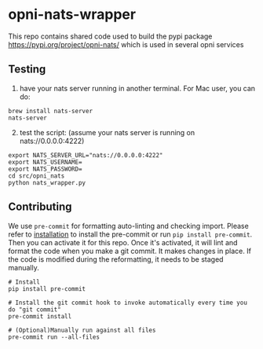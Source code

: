 # opni-nats-wrapper

This repo contains shared code used to build the pypi package https://pypi.org/project/opni-nats/ which is used in several opni services

## Testing
1. have your nats server running in another terminal. For Mac user, you can do:
```
brew install nats-server
nats-server
```

2. test the script: (assume your nats server is running on nats://0.0.0.0:4222)
```
export NATS_SERVER_URL="nats://0.0.0.0:4222"
export NATS_USERNAME=
export NATS_PASSWORD=
cd src/opni_nats
python nats_wrapper.py
```

## Contributing
We use `pre-commit` for formatting auto-linting and checking import. Please refer to [installation](https://pre-commit.com/#installation) to install the pre-commit or run `pip install pre-commit`. Then you can activate it for this repo. Once it's activated, it will lint and format the code when you make a git commit. It makes changes in place. If the code is modified during the reformatting, it needs to be staged manually.

```
# Install
pip install pre-commit

# Install the git commit hook to invoke automatically every time you do "git commit"
pre-commit install

# (Optional)Manually run against all files
pre-commit run --all-files
```
